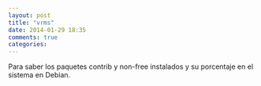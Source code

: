 ```yaml
---
layout: post
title: "vrms"
date: 2014-01-29 18:35
comments: true
categories: 
---
```

Para saber los paquetes contrib y non-free instalados y su porcentaje en el sistema en Debian.

